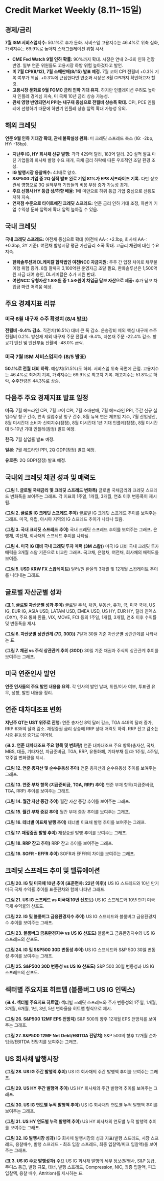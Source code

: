 # Credit Market Weekly (8.11~15일)

## 경제/금리

**7월 ISM 서비스업지수:** 50.1%로 추가 둔화. 서비스업 고용지수는 46.4%로 위축 심화, 가격지수는 69.9%로 높아져 스태그플레이션 위험 시사.

- **CME Fed Watch 9월 인하 확률:** 90%까지 확대. 시장은 연내 2~3회 인하 전망 반영. 일부 연준 위원들도 고용시장 하방 위험 높아졌다고 발언.
- **미 7월 CPI(8/12), 7월 소매판매(8/15) 발표 예정.** 7월 코어 CPI 전월비 +0.3% 기록 여부가 핵심. +0.3%에 근접한다면 연준과 시장은 8월 CPI까지 확인하고자 할 것.
- **고용시장 둔화로 9월 FOMC 금리 인하 기대 유지.** 하지만 인플레이션 우려도 높아져 인플레 경계심 지속, 미 국채 10년 금리 상승 가능성.
- **관세 영향 반영되면서 PPI는 내구재 중심으로 전월비 상승폭 확대.** CPI, PCE 인플레에 선행하기 때문에 하반기 인플레 상승 압력 확대 가능성 유의.


## 해외 크레딧

**연준 9월 인하 기대감 확대, 관세 불확실성 완화:** 미 크레딧 스프레드 축소 (IG: -2bp, HY: -18bp).

- **지난주 IG, HY 회사채 신규 발행:** 각각 429억 달러, 183억 달러. 2Q 실적 발표 마친 기업들의 회사채 발행 수요 재개, 국채 금리 하락에 따른 우호적인 조달 환경 조성.
- **IG 발행시장 응찰배수:** 4.1배로 양호.
- **S&P500 기업 중 2Q 실적 발표 완료 기업 81%가 EPS 서프라이즈 기록.**  다만 상호 관세 영향으로 3Q 실적부터 기업들의 비용 부담 증가 가능성 경계.
- **주요 신평사 HY 등급 상/하향 배율:** 1배 미만으로 하위 등급 기업 중심으로 신용도 저하 지속.
- **연저점 수준으로 타이트해진 크레딧 스프레드:** 연준 금리 인하 기대 조정, 하반기 기업 수익성 둔화 압력에 확대 압력 높아질 수 있음.


## 국내 크레딧

**국내 크레딧 스프레드:** 여전채 중심으로 확대 (여전채 AA-: +2.1bp, 회사채 AA-: +0.3bp, 3Y 기준). 여전채 발행시장 평균 가산금리 소폭 확대. 고금리 채권에 대한 수요 지속.

- **한화솔루션과 DL케미칼 합작법인 여천NCC 자금지원:** 주주 간 입장 차이로 채무불이행 위험 증가. 8월 말까지 3,100억원 운영자금 조달 필요, 한화솔루션은 1,500억원 자금 대여 승인, DL케미칼은 추가 지원 반대.
- **여천NCC 유형자산 1.8조원 중 1.5조원이 차입금 담보 자산으로 제공:** 추가 담보 차입금 마련 어려움 예상.


## 주요 경제지표 리뷰

### 미국 6월 내구재 수주 확정치 (8/4 발표)

**전월비 -9.4% 감소.** 직전치(16.5%) 대비 큰 폭 감소. 운송장비 제외 핵심 내구재 수주 전월비 0.2%. 방산재 제외 내구재 주문 전월비 -9.4%, 자본재 주문 -22.4% 감소. 항공기 엔진 및 엔진부품 전월비 -48.0% 급락.

### 미국 7월 ISM 서비스업지수 (8/5 발표)

**50.1%로 전월 대비 하락.** 예상치(51.5%)도 하회. 서비스업 위축 국면에 근접. 고용지수는 46.4%로 최저치 기록, 가격지수는 69.9%로 최고치 기록. 재고지수는 51.8%로 하락, 수주잔량은 44.3%로 상승.


## 다음주 주요 경제지표 발표 일정

**미국:** 7월 헤드라인 CPI, 7월 코어 CPI, 7월 소매판매, 7월 헤드라인 PPI, 주간 신규 실업수당 청구 건수, 연속 실업수당 청구 건수, 8월 뉴욕 연은 제조업 지수, 7월 산업생산, 8월 미시간대 소비자 신뢰지수(잠정), 8월 미시간대 1년 기대 인플레(잠정), 8월 미시간대 5-10년 기대 인플레(잠정) 발표 예정.

**한국:** 7월 실업률 발표 예정.

**일본:** 7월 헤드라인 PPI, 2Q GDP(잠정) 발표 예정.

**유로존:** 2Q GDP(잠정) 발표 예정.


## 국내외 크레딧 채권 성과 및 매력도

**(그림 1. 글로벌 국채금리 및 크레딧 스프레드 변화폭)**  글로벌 국채금리와 크레딧 스프레드 변화폭을 보여주는 그래프. 각 지표의 1주일, 1개월, 3개월, 연초 이후 변동폭이 제시됨.

**(그림 2. 글로벌 IG 크레딧 스프레드 추이)** 글로벌 IG 크레딧 스프레드 추이를 보여주는 그래프. 미국, 유럽, 아시아 지역의 IG 스프레드 추이가 나타나 있음.

**(그림 3. 국내 크레딧 스프레드 추이)** 국내 크레딧 스프레드 추이를 보여주는 그래프. 은행채, 여전채, 회사채의 스프레드 추이를 나타냄.

**(그림 4. 미국 IG 대비 국내 크레딧 투자 매력 (3M 스왑))** 미국 IG 대비 국내 크레딧 투자 매력을 3개월 스왑 기준으로 비교한 그래프. 국고채, 은행채, 여전채, 회사채의 매력도를 보여줌.

**(그림 5. USD KRW FX 스왑레이트)** 달러/원 환율의 3개월 및 12개월 스왑레이트 추이를 나타내는 그래프.


## 글로벌 자산군별 성과

**(표 1. 글로벌 자산군별 성과 추이)** 글로벌 주식, 채권, 부동산, 유가, 금, 미국 국채, US IG, EUR IG, ASIA USD, LATAM USD, EMEA USD, US HY, EUR HY, 달러 인덱스(DXY), 주요 통화 환율, VIX, MOVE, FCI 등의 1주일, 1개월, 3개월, 연초 이후 수익률 및 변동폭을 제시.

**(그림 6. 자산군별 상관관계 (7D, 30D))** 7일과 30일 기준 자산군별 상관관계를 나타내는 표.

**(그림 7. 채권 vs 주식 상관관계 추이 (30D))** 30일 기준 채권과 주식의 상관관계 추이를 보여주는 그래프.


## 미국 연준인사 발언

**연준 인사들의 주요 발언 내용을 요약.** 각 인사의 발언 날짜, 위원/이사 여부, 투표권 유무, 성향, 발언 내용을 정리.


## 연준 대차대조표 변화

**지난주 QT는 UST 위주로 진행:** 연준 총자산 8억 달러 감소, TGA 449억 달러 증가, RRP 635억 달러 감소. 재정증권 금리 상승에 RRP 상대 매력도 하락. RRP 잔고 감소는 시중 유동성 증가로 이어짐.

**(표 2. 연준 대차대조표 주요 항목 및 변화량)** 연준 대차대조표 주요 항목(총자산, 국채, MBS, 대출, 기타자산, 지급준비금, TGA, RRP, 유통화폐, 기타부채 등)과 1주일, 4주일, 12주일 변화량을 제시.

**(그림 12. 연준 총자산 및 순수유동성 추이)** 연준 총자산과 순수유동성 추이를 보여주는 그래프.

**(그림 13. 연준 부채 항목 (지급준비금, TGA, RRP) 추이)** 연준 부채 항목(지급준비금, TGA, RRP) 추이를 보여주는 그래프.

**(그림 14. 월간 자산 증감 추이)** 월간 자산 증감 추이를 보여주는 그래프.

**(그림 15. 월간 부채 증감 추이)** 월간 부채 증감 추이를 보여주는 그래프.

**(그림 16. 테너별 이표채 발행 추이)** 테너별 이표채 발행 추이를 보여주는 그래프.

**(그림 17. 재정증권 발행 추이)** 재정증권 발행 추이를 보여주는 그래프.

**(그림 18. RRP 잔고 추이)** RRP 잔고 추이를 보여주는 그래프.

**(그림 19. SOFR - EFFR 추이)** SOFR과 EFFR의 차이를 보여주는 그래프.


## 크레딧 스프레드 추이 및 밸류에이션

**(그림 20. IG 및 미국채 10년 추이 (표준편차: 22년 이후))** US IG 스프레드와 10년 만기 미국 국채 수익률 추이를 표준편차와 함께 나타낸 그래프.

**(그림 21. US IG 스프레드 vs 미국채 10년 산포도)** US IG 스프레드와 10년 만기 미국 국채 수익률의 산포도.

**(그림 22. IG 및 블룸버그 금융환경지수 추이)** US IG 스프레드와 블룸버그 금융환경지수 추이를 보여주는 그래프.

**(그림 23. 블룸버그 금융환경지수 vs US IG 산포도)** 블룸버그 금융환경지수와 US IG 스프레드의 산포도.

**(그림 24. IG 및 S&P500 30D 변동성 추이)** US IG 스프레드와 S&P 500 30일 변동성 추이를 보여주는 그래프.

**(그림 25. S&P500 30D 변동성 vs US IG 산포도)** S&P 500 30일 변동성과 US IG 스프레드의 산포도.


## 섹터별 주요지표 히트맵 (블룸버그 US IG 인덱스)

**(표 4. 섹터별 주요지표 히트맵)**  섹터별 크레딧 스프레드와 주가 변동성의 1주일, 1개월, 3개월, 6개월, 1년, 3년, 5년 변화율을 히트맵 형식으로 제시.

**(그림 26. S&P500 12MF EPS 전망치)** S&P 500의 향후 12개월 EPS 전망치를 보여주는 그래프.

**(그림 27. S&P500 12MF Net Debt/EBITDA 전망치)** S&P 500의 향후 12개월 순차입금/EBITDA 전망치를 보여주는 그래프.


## US 회사채 발행시장

**(그림 28. US IG 주간 발행액 추이)** US IG 회사채의 주간 발행액 추이를 보여주는 그래프.

**(그림 29. US HY 주간 발행액 추이)** US HY 회사채의 주간 발행액 추이를 보여주는 그래프.

**(그림 30. US IG 연도별 누적 발행액 추이)** US IG 회사채의 연도별 누적 발행액 추이를 보여주는 그래프.

**(그림 31. US HY 연도별 누적 발행액 추이)** US HY 회사채의 연도별 누적 발행액 추이를 보여주는 그래프.

**(그림 32. IG 발행시장 성과)** IG 회사채 발행시장의 성과 지표(발행 스프레드, 시장 스프레드, 응찰배수, 발행 스프레드 - 최초 입찰 스프레드, 최종 입찰액/피크 입찰액)를 보여주는 그래프.

**(표 3. US IG 주요 발행성과)**  주요 US IG 회사채 발행의 세부 정보(발행사, S&P 등급, 무디스 등급, 발행 규모, 테너, 발행 스프레드, Compression, NIC, 최종 입찰액, 피크 입찰액, 응찰 배수, Attrition)를 제시하는 표.


